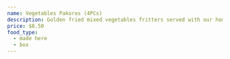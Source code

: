 ```yaml
---
name: Vegetables Pakoras (4PCs)
description: Golden fried mixed vegetables fritters served with our homemade mint sauce
price: $8.50
food_type:
  - made here
  - box
---
```

